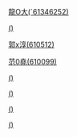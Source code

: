 
[龍O大(ˊ61346252)](https://github.com/HappyHackingHigh/CTF/blob/master/steg.md)


[()]()



[郭x淳(610512)](https://github.com/orangeistoxic/)


[范0堯(610099)](https://github.com/610099/ctf2018/edit/master/README.md)

[()]()


[()]()


[()]()

[()]()
